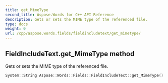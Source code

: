```yaml
---
title: get_MimeType
second_title: Aspose.Words for C++ API Reference
description: Gets or sets the MIME type of the referenced file. 
type: docs
weight: 0
url: /cpp/aspose.words.fields/fieldincludetext/get_mimetype/
---
```

## FieldIncludeText.get_MimeType method


Gets or sets the MIME type of the referenced file.

```cpp
System::String Aspose::Words::Fields::FieldIncludeText::get_MimeType()
```

